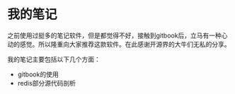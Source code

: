 我的笔记
=======

之前使用过挺多的笔记软件，但是都觉得不好，接触到gitbook后，立马有一种心动的感觉。所以隆重向大家推荐这款软件。在此感谢开源界的大牛们无私的分享。

我的笔记主要包括以下几个方面：

- gitbook的使用
- redis部分源代码剖析
